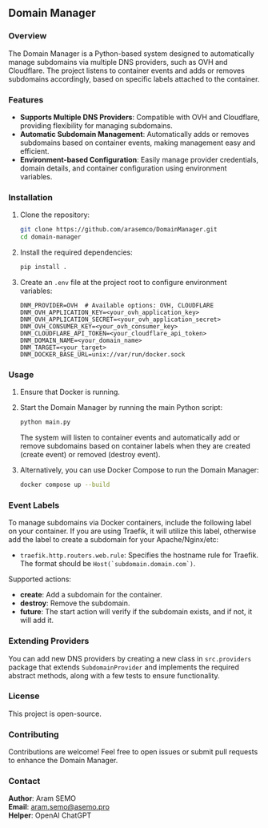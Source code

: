 ## Domain Manager

### Overview

The Domain Manager is a Python-based system designed to automatically manage subdomains via multiple DNS providers, such as OVH and Cloudflare. The project listens to container events and adds or removes subdomains accordingly, based on specific labels attached to the container.

### Features

- **Supports Multiple DNS Providers**: Compatible with OVH and Cloudflare, providing flexibility for managing subdomains.
- **Automatic Subdomain Management**: Automatically adds or removes subdomains based on container events, making management easy and efficient.
- **Environment-based Configuration**: Easily manage provider credentials, domain details, and container configuration using environment variables.

### Installation

1. Clone the repository:

   ```bash
   git clone https://github.com/arasemco/DomainManager.git
   cd domain-manager
   ```

2. Install the required dependencies:

   ```bash
   pip install .
   ```

3. Create an `.env` file at the project root to configure environment variables:

   ```env
   DNM_PROVIDER=OVH  # Available options: OVH, CLOUDFLARE
   DNM_OVH_APPLICATION_KEY=<your_ovh_application_key>
   DNM_OVH_APPLICATION_SECRET=<your_ovh_application_secret>
   DNM_OVH_CONSUMER_KEY=<your_ovh_consumer_key>
   DNM_CLOUDFLARE_API_TOKEN=<your_cloudflare_api_token>
   DNM_DOMAIN_NAME=<your_domain_name>
   DNM_TARGET=<your_target>
   DNM_DOCKER_BASE_URL=unix://var/run/docker.sock
   ```

### Usage

1. Ensure that Docker is running.

2. Start the Domain Manager by running the main Python script:

   ```bash
   python main.py
   ```

   The system will listen to container events and automatically add or remove subdomains based on container labels when they are created (create event) or removed (destroy event).

3. Alternatively, you can use Docker Compose to run the Domain Manager:

   ```bash
   docker compose up --build
   ```

### Event Labels

To manage subdomains via Docker containers, include the following label on your container. If you are using Traefik, it will utilize this label, otherwise add the label to create a subdomain for your Apache/Nginx/etc:

- `traefik.http.routers.web.rule`: Specifies the hostname rule for Traefik. The format should be ``Host(`subdomain.domain.com`)``.

Supported actions:

- **create**: Add a subdomain for the container.
- **destroy**: Remove the subdomain.
- **future**: The start action will verify if the subdomain exists, and if not, it will add it.

### Extending Providers

You can add new DNS providers by creating a new class in `src.providers` package that extends `SubdomainProvider` and implements the required abstract methods, along with a few tests to ensure functionality.

### License

This project is open-source.

### Contributing

Contributions are welcome! Feel free to open issues or submit pull requests to enhance the Domain Manager.

### Contact

**Author**: Aram SEMO  
**Email**: [aram.semo@asemo.pro](mailto:aram.semo@asemo.pro)  
**Helper**: OpenAI ChatGPT
